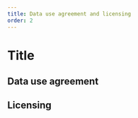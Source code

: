 ```yaml
---
title: Data use agreement and licensing
order: 2
---
```


# Title


## Data use agreement


## Licensing
